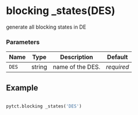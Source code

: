 # blocking _states(DES)

generate all blocking states in DE

### Parameters
| Name       | Type    | Description                                                          |  Default   |
|------------|---------|----------------------------------------------------------------------|------------|
| `DES`      | string  | name of the DES.                                                     | *required* |


## Example

```python title="sample 1"

pytct.blocking _states('DES')

```
